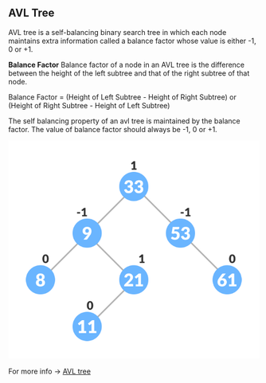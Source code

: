 ## AVL Tree

AVL tree is a self-balancing binary search tree in which each node maintains extra information called a balance factor whose value is either -1, 0 or +1.


__Balance Factor__
Balance factor of a node in an AVL tree is the difference between the height of the left subtree and that of the right subtree of that node.

Balance Factor = (Height of Left Subtree - Height of Right Subtree) or (Height of Right Subtree - Height of Left Subtree)

The self balancing property of an avl tree is maintained by the balance factor. The value of balance factor should always be -1, 0 or +1.

![AVL Tree](../../Images/AVL_Tree.png)

For more info -> [AVL tree](https://www.programiz.com/dsa/avl-tree)
